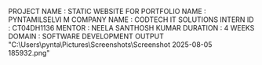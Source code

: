 PROJECT NAME : STATIC WEBSITE FOR PORTFOLIO
NAME         : PYNTAMILSELVI M
COMPANY NAME : CODTECH IT SOLUTIONS
INTERN ID    : CT04DH1136
MENTOR       : NEELA SANTHOSH KUMAR
DURATION     : 4 WEEKS
DOMAIN       : SOFTWARE DEVELOPMENT
OUTPUT        "C:\Users\pynta\Pictures\Screenshots\Screenshot 2025-08-05 185932.png"
